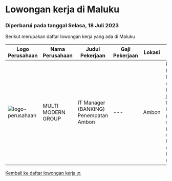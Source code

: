 
  # Lowongan kerja di Maluku

  ### Diperbarui pada tanggal Selasa, 18 Juli 2023

  Berikut merupakan daftar lowongan kerja yang ada di Maluku

  |Logo Perusahaan | Nama Perusahaan | Judul Pekerjaan | Gaji Pekerjaan | Lokasi | Deskripsi | Tanggal diunggah | Pranala |
  | -------------- | --------------- | --------------- | --------- | --------- | -------------- | ------- | ----------- |
  |![logo-perusahaan](https://image-service-cdn.seek.com.au/d4ce2d9de256148e80a42de876992faed7a20b87/ee4dce1061f3f616224767ad58cb2fc751b8d2dc)|MULTI MODERN GROUP|IT Manager (BANKING) Penempatan Ambon|---|Ambon|Rincian Pekerjaan: Memastikan dan bertanggung jawab terhadap instalasi, perawatan dan penyediaan dukungan harian baik untuk hardware &amp; software,...|Selasa, 27 Juni 2023|https://www.jobstreet.co.id/id/job/it-manager-banking-penempatan-ambon-4386286?token=0~475467c8-84bc-4920-806f-be2bf76c7a09&sectionRank=1&jobId=jobstreet-id-job-4386286|


  [Kembali ke daftar lowongan kerja 🔙](../README.md#daftar-lowongan-kerja)
  